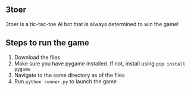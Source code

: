 ## 3toer
3toer is a tic-tac-toe AI bot that is always determined to win the game!

## Steps to run the game
1. Download the files
2. Make sure you have pygame installed. If not, install using `pip install pygame`
3. Navigate to the same directory as of the files
4. Run `python runner.py` to launch the game
